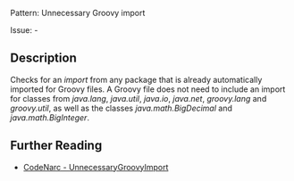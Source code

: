 Pattern: Unnecessary Groovy import

Issue: -

## Description

Checks for an *import* from any package that is already automatically imported for Groovy files. A Groovy file does not need to include an import for classes from *java.lang*, *java.util*, *java.io*, *java.net*, *groovy.lang* and *groovy.util*, as well as the classes *java.math.BigDecimal* and *java.math.BigInteger*.

## Further Reading

* [CodeNarc - UnnecessaryGroovyImport](http://codenarc.sourceforge.net/codenarc-rules-imports.html#UnnecessaryGroovyImport)